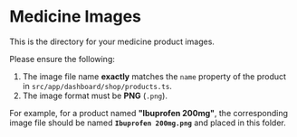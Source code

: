# Medicine Images

This is the directory for your medicine product images.

Please ensure the following:
1.  The image file name **exactly** matches the `name` property of the product in `src/app/dashboard/shop/products.ts`.
2.  The image format must be **PNG** (`.png`).

For example, for a product named **"Ibuprofen 200mg"**, the corresponding image file should be named **`Ibuprofen 200mg.png`** and placed in this folder.
